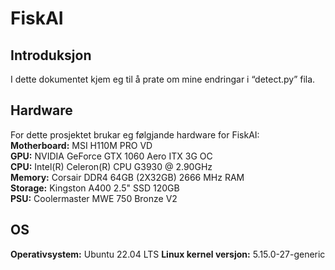 <h1>FiskAI</h1>
<h2>Introduksjon</h2>
<p>I dette dokumentet kjem eg til å prate om mine endringar i “detect.py” fila.</p>
<h2>Hardware</h2>
<p>For dette prosjektet brukar eg følgjande hardware for FiskAI:<br>
<strong>Motherboard:</strong> MSI H110M PRO VD<br>
<strong>GPU:</strong> NVIDIA GeForce GTX 1060 Aero ITX 3G OC<br>
<strong>CPU:</strong> Intel(R) Celeron(R) CPU G3930 @ 2.90GHz<br>
<strong>Memory:</strong> Corsair DDR4 64GB (2X32GB) 2666 MHz RAM<br>
<strong>Storage:</strong> Kingston A400 2.5" SSD 120GB<br>
<strong>PSU:</strong> Coolermaster MWE 750 Bronze V2</p>
<h2>OS</h2>
<strong>Operativsystem:</strong> Ubuntu 22.04 LTS
<strong>Linux kernel versjon:</strong> 5.15.0-27-generic
